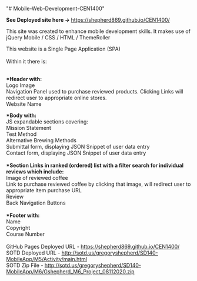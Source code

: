 "# Mobile-Web-Development-CEN1400" <br>

<b>See Deployed site here -> </b>https://shepherd869.github.io/CEN1400/ <br>

This site was created to enhance mobile development skills. It makes use of jQuery Mobile / CSS / HTML / ThemeRoller <br>

This website is a Single Page Application (SPA)<br><br>
Within it there is: <br><br>

<b>*Header with:<br></b>
  Logo Image<br>
  Navigation Panel used to purchase reviewed products. Clicking Links will redirect user to appropriate online stores.<br>
  Website Name<br>
  
<b>*Body with: <br></b>
  JS expandable sections covering:<br>
    Mission Statement<br>
    Test Method<br>
    Alternative Brewing Methods<br>
    Submittal form, displaying JSON Snippet of user data entry<br>
    Contact form, displaying JSON Snippet of user data entry<br>
    <br>
   <b>*Section Links in ranked (ordered) list with a filter search for individual reviews which include:<br></b>
     Image of reviewed coffee<br>
     Link to purchase reviewed coffee by clicking that image, will redirect user to appropriate item purchase URL<br>
     Review<br>
     Back Navigation Buttons<br>
     <br>
<b>*Footer with:<br></b>
  Name<br>
  Copyright<br>
  Course Number<br>
  <br>
GitHub Pages Deployed URL - https://shepherd869.github.io/CEN1400/ <br>
SOTD Deployed URL - http://sotd.us/gregoryshepherd/SD140-MobileApp/M5/Activity/main.html <br>
SOTD Zip File - http://sotd.us/gregoryshepherd/SD140-MobileApp/M6/Gshepherd_M6_Project_08112020.zip
